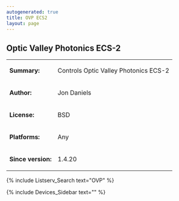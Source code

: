 ```yaml
---
autogenerated: true
title: OVP ECS2
layout: page
---
```


## Optic Valley Photonics ECS-2

<table>

<tr>

<td markdown="1">

**Summary:**

</td>

<td markdown="1">

Controls Optic Valley Photonics ECS-2

</td>

</tr>

<tr>

<td markdown="1">

**Author:**

</td>

<td markdown="1">

Jon Daniels

</td>

</tr>

<tr>

<td markdown="1">

**License:**

</td>

<td markdown="1">

BSD

</td>

</tr>

<tr>

<td markdown="1">

**Platforms:**

</td>

<td markdown="1">

Any

</td>

</tr>

<tr>

<td markdown="1">

**Since version:**

</td>

<td markdown="1">

1.4.20

</td>

</tr>

</table>

{% include Listserv_Search text="OVP" %}

{% include Devices_Sidebar text="" %}
